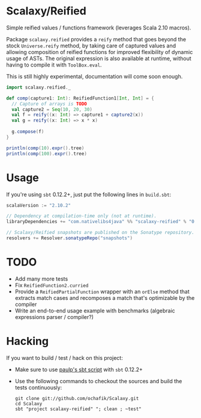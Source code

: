 # Scalaxy/Reified

Simple reified values / functions framework (leverages Scala 2.10 macros).

Package `scalaxy.reified` provides a `reify` method that goes beyond the stock `Universe.reify` method, by taking care of captured values and allowing composition of reified functions for improved flexibility of dynamic usage of ASTs. 
The original expression is also available at runtime, without having to compile it with `ToolBox.eval`.

This is still highly experimental, documentation will come soon enough.

```scala
import scalaxy.reified._

def comp(capture1: Int): ReifiedFunction1[Int, Int] = {
  // Capture of arrays is TODO
  val capture2 = Seq(10, 20, 30)
  val f = reify((x: Int) => capture1 + capture2(x))
  val g = reify((x: Int) => x * x)
  
  g.compose(f)
}

println(comp(10).expr().tree)
println(comp(100).expr().tree)
```

# Usage

If you're using `sbt` 0.12.2+, just put the following lines in `build.sbt`:
```scala
scalaVersion := "2.10.2"

// Dependency at compilation-time only (not at runtime).
libraryDependencies += "com.nativelibs4java" %% "scalaxy-reified" % "0.3-SNAPSHOT" % "provided"

// Scalaxy/Reified snapshots are published on the Sonatype repository.
resolvers += Resolver.sonatypeRepo("snapshots")
```

# TODO

- Add many more tests
- Fix `ReifiedFunction2.curried`
- Provide a `ReifiedPartialFunction` wrapper with an `orElse` method that extracts match cases and recomposes a match that's optimizable by the compiler
- Write an end-to-end usage example with benchmarks (algebraic expressions parser / compiler?)

# Hacking

If you want to build / test / hack on this project:
- Make sure to use [paulp's sbt script](https://github.com/paulp/sbt-extras) with `sbt` 0.12.2+
- Use the following commands to checkout the sources and build the tests continuously: 

    ```
    git clone git://github.com/ochafik/Scalaxy.git
    cd Scalaxy
    sbt "project scalaxy-reified" "; clean ; ~test"
    ```

